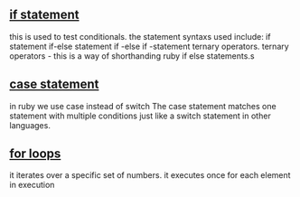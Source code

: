 ## [if statement](./ruby_codes/conditionals.rb)
this is used to test conditionals.
the statement syntaxs used include:
    if statement
    if-else statement
    if -else if -statement
    ternary operators.
ternary operators - this is a way of shorthanding ruby  if else statements.s

## [case statement](./ruby_codes/switch.rb)
in ruby we use case instead of switch
The case statement matches one statement with multiple conditions just like a switch statement in other languages.

## [for loops](./ruby_codes/forloop.rb)
it iterates over a specific set of numbers.
it executes once for each element in execution